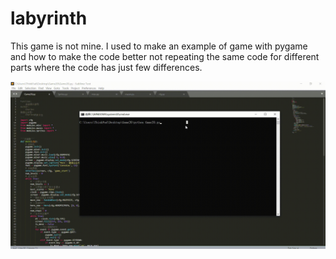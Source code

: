 # labyrinth

This game is not mine. I used to make an example of game with pygame and how to make the code better not repeating the same code for different parts where the code has just few differences.

![](https://github.com/formazione/labyrinth/blob/main/demonstration/running.gif?raw=true)
